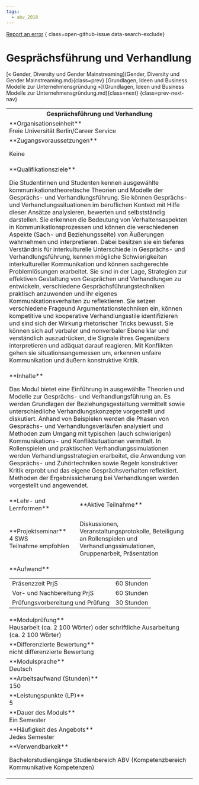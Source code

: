 ```yaml
---
tags:
  - abv_2018
---
```

[Report an error](https://github.com/SGSSGene/FUB-SUP/issues/new?title=Error%20in%20%22Gespr%C3%A4chsf%C3%BChrung%20und%20Verhandlung%22&body=There%20seems%20to%20be%20an%20error%20in%20module%20%22Gespr%C3%A4chsf%C3%BChrung%20und%20Verhandlung%22%2E%0A%0A%3CDescribe%20here%20a%20slightly%20more%20detailed%20description%20of%20what%20is%20wrong%3E&labels=bug)
{ class=open-github-issue data-search-exclude}

# Gesprächsführung und Verhandlung

[« Gender, Diversity und Gender Mainstreaming](Gender, Diversity und Gender Mainstreaming.md){class=prev}
[Grundlagen, Ideen und Business Modelle zur Unternehmensgründung »](Grundlagen, Ideen und Business Modelle zur Unternehmensgründung.md){class=next}
{class=prev-next-nav}

<table markdown id="moduledesc">
<tr markdown class="moduledesc_head"><th colspan="2">Gesprächsführung und Verhandlung </th></tr>
<tr markdown><td colspan="2">**Organisationseinheit**   <br>Freie Universität Berlin/Career Service</td></tr>


<tr markdown><td colspan="2">**Zugangsvoraussetzungen** <br>

Keine


</td></tr>
<tr markdown><td colspan="2">**Qualifikationsziele**    <br>

Die Studentinnen und Studenten kennen ausgewählte kommunikationstheoretische
Theorien und Modelle der Gesprächs- und Verhandlungsführung. Sie können
Gesprächs- und Verhandlungssituationen im beruflichen Kontext mit Hilfe
dieser Ansätze analysieren, bewerten und selbstständig darstellen. Sie
erkennen die Bedeutung von Verhaltensaspekten in Kommunikationsprozessen und
können die verschiedenen Aspekte (Sach- und Beziehungsseite) von Äußerungen
wahrnehmen und interpretieren. Dabei besitzen sie ein tieferes Verständnis
für interkulturelle Unterschiede in Gesprächs- und Verhandlungsführung,
kennen mögliche Schwierigkeiten interkultureller Kommunikation und können
sachgerechte Problemlösungen erarbeitet. Sie sind in der Lage, Strategien
zur effektiven Gestaltung von Gesprächen und Verhandlungen zu entwickeln,
verschiedene Gesprächsführungstechniken praktisch anzuwenden und ihr eigenes
Kommunikationsverhalten zu reflektieren. Sie setzen verschiedene Frageund
Argumentationstechniken ein, können kompetitive und kooperative
Verhandlungsstile identifizieren und sind sich der Wirkung rhetorischer
Tricks bewusst. Sie können sich auf verbaler und nonverbaler Ebene klar und
verständlich auszudrücken, die Signale ihres Gegenübers interpretieren und
adäquat darauf reagieren. Mit Konflikten gehen sie situationsangemessen um,
erkennen unfaire Kommunikation und äußern konstruktive Kritik.


</td></tr>
<tr markdown><td colspan="2">**Inhalte**                <br>

Das Modul bietet eine Einführung in ausgewählte Theorien und Modelle zur
Gesprächs- und Verhandlungsführung an. Es werden Grundlagen der
Beziehungsgestaltung vermittelt sowie unterschiedliche Verhandlungskonzepte
vorgestellt und diskutiert. Anhand von Beispielen werden die Phasen von
Gesprächs- und Verhandlungsverläufen analysiert und Methoden zum Umgang mit
typischen (auch schwierigen) Kommunikations- und Konfliktsituationen
vermittelt. In Rollenspielen und praktischen Verhandlungssimulationen werden
Verhandlungsstrategien erarbeitet, die Anwendung von Gesprächs- und
Zuhörtechniken sowie Regeln konstruktiver Kritik erprobt und das eigene
Gesprächsverhalten reflektiert. Methoden der Ergebnissicherung bei
Verhandlungen werden vorgestellt und angewendet.


</td></tr>

<tr markdown><td>**Lehr- und Lernformen**</td><td>**Aktive Teilnahme**</td></tr>
<tr markdown><td> **Projektseminar** <br>4 SWS <br> Teilnahme empfohlen</td><td>

Diskussionen, Veranstaltungsprotokolle, Beteiligung an Rollenspielen und Verhandlungssimulationen, Gruppenarbeit, Präsentation
</td></tr>
<tr markdown><td colspan="2">**Aufwand**                <br>
<table class="aufwand_table">
<tr><td>Präsenzzeit PrjS</td><td>60 Stunden</td></tr>
<tr><td>Vor- und Nachbereitung PrjS</td><td>60 Stunden</td></tr>
<tr><td>Prüfungsvorbereitung und Prüfung</td><td>30 Stunden</td></tr>
</table>

</td></tr>
<tr markdown><td colspan="2">**Modulprüfung**             <br>Hausarbeit (ca. 2 100 Wörter) oder schriftliche Ausarbeitung (ca. 2 100
Wörter)


</td></tr>
<tr markdown><td colspan="2">**Differenzierte Bewertung** <br>nicht differenzierte Bewertung

</td></tr>
<tr markdown><td colspan="2">**Modulsprache**             <br>Deutsch</td></tr>
<tr markdown><td colspan="2">**Arbeitsaufwand (Stunden)** <br>150</td></tr>
<tr markdown><td colspan="2">**Leistungspunkte (LP)**     <br>5</td></tr>
<tr markdown><td colspan="2">**Dauer des Moduls**         <br>Ein Semester</td></tr>
<tr markdown><td colspan="2">**Häufigkeit des Angebots**  <br>Jedes Semester</td></tr>
<tr markdown><td colspan="2">**Verwendbarkeit**           <br>

Bachelorstudiengänge Studienbereich ABV (Kompetenzbereich Kommunikative
Kompetenzen)


</td></tr>


</table>
